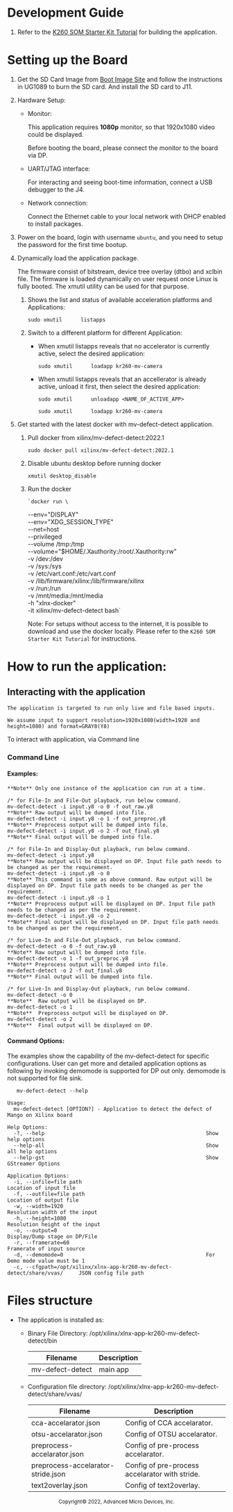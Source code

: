 
# Development Guide

1. Refer to the [K260 SOM Starter Kit Tutorial](https://xilinx.github.io/kria-apps-docs/main/build/html/docs/build_petalinux.html#build-the-sdk) for building the application.

# Setting up the Board

1. Get the SD Card Image from [Boot Image Site](http://xilinx.com/) and follow the instructions in UG1089 to burn the SD card. And install the SD card to J11.

2. Hardware Setup:

    * Monitor:

      This application requires **1080p** monitor, so that 1920x1080 video could be displayed.

      Before booting the board, please connect the monitor to the board via DP.

    * UART/JTAG interface:

      For interacting and seeing boot-time information, connect a USB debugger to the J4.

    * Network connection:

      Connect the Ethernet cable to your local network with DHCP enabled to install packages.

3. Power on the board, login with username `ubuntu`, and you need to setup the password for the first time bootup.

4. Dynamically load the application package.

    The firmware consist of bitstream, device tree overlay (dtbo) and xclbin file. The firmware is loaded dynamically on user request once Linux is fully booted. The xmutil utility can be used for that purpose.

    1. Shows the list and status of available acceleration platforms and Applications:

        `sudo xmutil      listapps`

    2.  Switch to a different platform for different Application:

        *  When xmutil listapps reveals that no accelerator is currently active, select the desired application:

            `sudo xmutil      loadapp kr260-mv-camera`

        *  When xmutil listapps reveals that an accellerator is already active, unload it first, then select the desired application:

            `sudo xmutil      unloadapp <NAME_OF_ACTIVE_APP>`

            `sudo xmutil      loadapp kr260-mv-camera`

5. Get started with the latest docker with mv-defect-detect application.

     1. Pull docker from xilinx/mv-defect-detect:2022.1

           `sudo docker pull xilinx/mv-defect-detect:2022.1`
     
     2. Disable ubuntu desktop before running docker

           `xmutil desktop_disable`

     3. Run the docker

            `docker run \
	    --env="DISPLAY" \
	    --env="XDG_SESSION_TYPE" \
	    --net=host \
	    --privileged \
	    --volume /tmp:/tmp \
	    --volume="$HOME/.Xauthority:/root/.Xauthority:rw" \
	    -v /dev:/dev \
	    -v /sys:/sys \
	    -v /etc/vart.conf:/etc/vart.conf \
	    -v /lib/firmware/xilinx:/lib/firmware/xilinx \
	    -v /run:/run \
	    -v /mnt/media:/mnt/media \
            -h "xlnx-docker" \
	    -it xilinx/mv-defect-detect bash`

          Note: For setups without access to the internet, it is possible to download and use the docker locally. Please refer to the `K260 SOM Starter Kit Tutorial` for instructions.


# How to run the application:

## Interacting with the application
    The application is targeted to run only live and file based inputs.

    We assume input to support resolution=1920x1080(width=1920 and height=1080) and format=GRAY8(Y8)

To interact with application, via Command line

### Command Line

#### Examples:

    **Note** Only one instance of the application can run at a time.

    /* for File-In and File-Out playback, run below command.
    mv-defect-detect -i input.y8 -o 0 -f out_raw.y8
    **Note** Raw output will be dumped into file.
    mv-defect-detect -i input.y8 -o 1 -f out_preproc.y8
    **Note** Preprocess output will be dumped into file.
    mv-defect-detect -i input.y8 -o 2 -f out_final.y8
    **Note** Final output will be dumped into file.

    /* for File-In and Display-Out playback, run below command.
    mv-defect-detect -i input.y8
    **Note** Raw output will be displayed on DP. Input file path needs to be changed as per the requirement.
    mv-defect-detect -i input.y8 -o 0
    **Note** This command is same as above command. Raw output will be displayed on DP. Input file path needs to be changed as per the requirement.
    mv-defect-detect -i input.y8 -o 1
    **Note** Preprocess output will be displayed on DP. Input file path needs to be changed as per the requirement.
    mv-defect-detect -i input.y8 -o 2
    **Note** Final output will be displayed on DP. Input file path needs to be changed as per the requirement.

    /* for Live-In and File-Out playback, run below command.
    mv-defect-detect -o 0 -f out_raw.y8
    **Note** Raw output will be dumped into file.
    mv-defect-detect -o 1 -f out_preproc.y8
    **Note** Preprocess output will be dumped into file.
    mv-defect-detect -o 2 -f out_final.y8
    **Note** Final output will be dumped into file.

    /* for Live-In and Display-Out playback, run below command.
    mv-defect-detect -o 0
    **Note**  Raw output will be displayed on DP.
    mv-defect-detect -o 1
    **Note**  Preprocess output will be displayed on DP.
    mv-defect-detect -o 2
    **Note**  Final output will be displayed on DP.

#### Command Options:

The examples show the capability of the mv-defect-detect for specific configurations. User can get more and detailed application options as following by invoking
demomode is supported for DP out only. demomode is not supported for file sink.

`   mv-defect-detect --help`

```
Usage:
  mv-defect-detect [OPTION?] - Application to detect the defect of Mango on Xilinx board

Help Options:
  -?, --help                                                    Show help options
  --help-all                                                    Show all help options
  --help-gst                                                    Show GStreamer Options

Application Options:
  -i, --infile=file path                                        Location of input file
  -f, --outfile=file path                                       Location of output file
  -w, --width=1920                                              Resolution width of the input
  -h, --height=1080                                             Resolution height of the input
  -o, --output=0                                                Display/Dump stage on DP/File
  -r, --framerate=60                                            Framerate of input source
  -d, --demomode=0                                              For Demo mode value must be 1
  -c, --cfgpath=/opt/xilinx/xlnx-app-kr260-mv-defect-detect/share/vvas/     JSON config file path
```

# Files structure

* The application is installed as:

    * Binary File Directory: /opt/xilinx/xlnx-app-kr260-mv-defect-detect/bin

        | Filename        | Description |
        |-----------------|-------------|
        | mv-defect-detect| main app    |

    * Configuration file directory: /opt/xilinx/xlnx-app-kr260-mv-defect-detect/share/vvas/

        | Filename                           | Description                                           |
        |------------------------------------|-------------------------------------------------------|
        | cca-accelarator.json               | Config of CCA accelarator.                            |
        | otsu-accelarator.json              | Config of OTSU accelarator.                           |
        | preprocess-accelarator.json        | Config of pre-process accelarator.                    |
        | preprocess-accelarator-stride.json | Config of pre-process accelarator with stride.        |
        | text2overlay.json                  | Config of text2overlay.                               |

<p align="center"><sup>Copyright&copy; 2022, Advanced Micro Devices, Inc.</sup></p>
